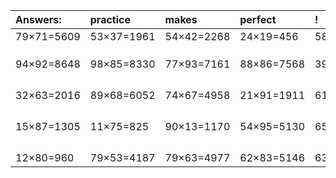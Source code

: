 | Answers: | practice | makes | perfect | ! |
| :--- | :--- | :--- | :--- | :--- |
| 79×71=5609 | 53×37=1961 | 54×42=2268 | 24×19=456 | 58×73=4234 | 
|   |   |   |   |   | 
|   |   |   |   |   | 
|   |   |   |   |   | 
| 94×92=8648 | 98×85=8330 | 77×93=7161 | 88×86=7568 | 39×69=2691 | 
|   |   |   |   |   | 
|   |   |   |   |   | 
|   |   |   |   |   | 
|   |   |   |   |   | 
| 32×63=2016 | 89×68=6052 | 74×67=4958 | 21×91=1911 | 61×90=5490 | 
|   |   |   |   |   | 
|   |   |   |   |   | 
|   |   |   |   |   | 
|   |   |   |   |   | 
| 15×87=1305 | 11×75=825 | 90×13=1170 | 54×95=5130 | 65×95=6175 | 
|   |   |   |   |   | 
|   |   |   |   |   | 
|   |   |   |   |   | 
|   |   |   |   |   | 
| 12×80=960 | 79×53=4187 | 79×63=4977 | 62×83=5146 | 63×26=1638 | 
